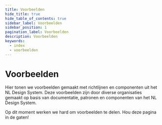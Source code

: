 ```yaml
---
title: Voorbeelden
hide_title: true
hide_table_of_contents: true
sidebar_label: Voorbeelden
sidebar_position: 1
pagination_label: Voorbeelden
description: Voorbeelden
keywords:
  - index
  - voorbeelden
---
```


# Voorbeelden

Hier tonen we voorbeelden gemaakt met richtlijnen en componenten uit het NL Design System. Deze voorbeelden zijn door diverse organisaties gemaakt op basis van documentatie, patronen en componenten van het NL Design System.

Op dit moment werken we hard om voorbeelden te delen. Hou deze pagina in de gaten!

<!-- Overzichtspagina met linkjes naar voorbeeld applicaties van NLDS -->
